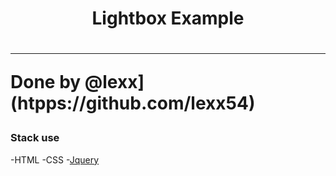 <h1 align="center">Lightbox Example<h1>
<hr>

Done by @lexx](htpps://github.com/lexx54)

### Stack use

-HTML
-CSS -[Jquery](https://jquery.com)
